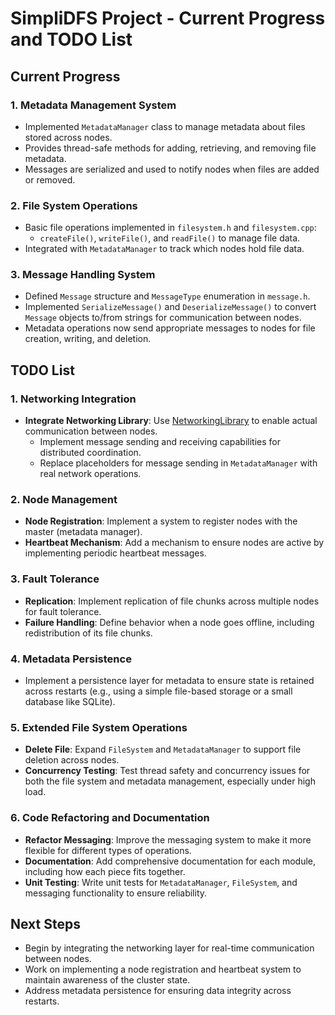 # SimpliDFS Project - Current Progress and TODO List

## Current Progress

### 1. Metadata Management System
- Implemented `MetadataManager` class to manage metadata about files stored across nodes.
- Provides thread-safe methods for adding, retrieving, and removing file metadata.
- Messages are serialized and used to notify nodes when files are added or removed.

### 2. File System Operations
- Basic file operations implemented in `filesystem.h` and `filesystem.cpp`:
  - `createFile()`, `writeFile()`, and `readFile()` to manage file data.
- Integrated with `MetadataManager` to track which nodes hold file data.

### 3. Message Handling System
- Defined `Message` structure and `MessageType` enumeration in `message.h`.
- Implemented `SerializeMessage()` and `DeserializeMessage()` to convert `Message` objects to/from strings for communication between nodes.
- Metadata operations now send appropriate messages to nodes for file creation, writing, and deletion.

## TODO List

### 1. Networking Integration
- **Integrate Networking Library**: Use [NetworkingLibrary](https://github.com/JacobBorden/NetworkingLibrary) to enable actual communication between nodes.
  - Implement message sending and receiving capabilities for distributed coordination.
  - Replace placeholders for message sending in `MetadataManager` with real network operations.

### 2. Node Management
- **Node Registration**: Implement a system to register nodes with the master (metadata manager).
- **Heartbeat Mechanism**: Add a mechanism to ensure nodes are active by implementing periodic heartbeat messages.

### 3. Fault Tolerance
- **Replication**: Implement replication of file chunks across multiple nodes for fault tolerance.
- **Failure Handling**: Define behavior when a node goes offline, including redistribution of its file chunks.

### 4. Metadata Persistence
- Implement a persistence layer for metadata to ensure state is retained across restarts (e.g., using a simple file-based storage or a small database like SQLite).

### 5. Extended File System Operations
- **Delete File**: Expand `FileSystem` and `MetadataManager` to support file deletion across nodes.
- **Concurrency Testing**: Test thread safety and concurrency issues for both the file system and metadata management, especially under high load.

### 6. Code Refactoring and Documentation
- **Refactor Messaging**: Improve the messaging system to make it more flexible for different types of operations.
- **Documentation**: Add comprehensive documentation for each module, including how each piece fits together.
- **Unit Testing**: Write unit tests for `MetadataManager`, `FileSystem`, and messaging functionality to ensure reliability.

## Next Steps
- Begin by integrating the networking layer for real-time communication between nodes.
- Work on implementing a node registration and heartbeat system to maintain awareness of the cluster state.
- Address metadata persistence for ensuring data integrity across restarts.

